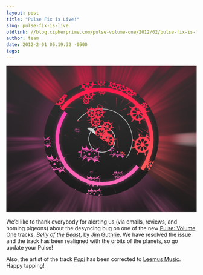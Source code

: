 ```yaml
---
layout: post
title: "Pulse Fix is Live!"
slug: pulse-fix-is-live
oldlink: //blog.cipherprime.com/pulse-volume-one/2012/02/pulse-fix-is-live
author: team
date: 2012-2-01 06:19:32 -0500
tags: 
---
```


![Pulse Guthrie/Leemus Fix](/img/blog/pulsejimguthriefix.jpg "Pulse Guthrie/Leemus Fix")

We’d like to thank everybody for alerting us (via emails, reviews, and homing pigeons) about the desyncing bug on one of the new [Pulse: Volume One](http://www.cipherprime.com/games/pulse/) tracks, _[Belly of the Beast](http://cipherprime.bandcamp.com/track/belly-of-the-beast)_, by [Jim Guthrie](http://jimguthrie.org/). We have resolved the issue and the track has been realigned with the orbits of the planets, so go update your Pulse!

Also, the artist of the track _[Pop!](http://cipherprime.bandcamp.com/track/pop)_ has been corrected to [Leemus Music](http://www.facebook.com/pages/Leemus-Music/129593640396348). Happy tapping!
